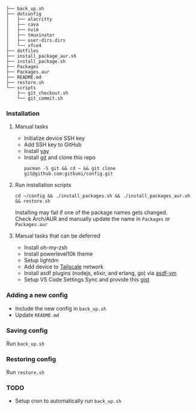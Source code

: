 ```
├── back_up.sh
├── dotconfig
│   ├── alacritty
│   ├── cava
│   ├── nvim
│   ├── tmuxinator
│   ├── user-dirs.dirs
│   └── xfce4
├── dotfiles
├── install_package_aur.sh
├── install_package.sh
├── Packages
├── Packages.aur
├── README.md
├── restore.sh
└── scripts
    ├── git_checkout.sh
    └── git_commit.sh
```

### Installation

1. Manual tasks
    - Initialize device SSH key
    - Add SSH key to GitHub
    - Install [yay](https://github.com/Jguer/yay)
    - Install [git](https://wiki.archlinux.org/title/git) and clone this repo
      ```
      pacman -S git && cd ~ && git clone git@github.com:gitkumi/config.git
      ```
      
2. Run installation scripts  
      ```
      cd ~/config && ./install_packages.sh && ./install_packages_aur.sh && restore.sh 
      ```

    Installing may fail if one of the package names gets changed.  
    Check Arch/AUR and manually update the name in `Packages` or `Packages.aur`

3. Manual tasks that can be deferred
    - Install oh-my-zsh
    - Install powerlevel10k theme 
    - Setup lightdm
    - Add device to [Tailscale](https://tailscale.com/) network
    - Install asdf plugins (nodejs, elixir, and erlang, go) via [asdf-vm](https://asdf-vm.com/#/)
    - Setup VS Code Settings Sync and provide this [gist](https://gist.github.com/gitkumi/c25479bdc423fe539611e3c0e281fd8d) 

### Adding a new config

- Include the new config in `back_up.sh`
- Update `README.md`

### Saving config

Run `back_up.sh`

### Restoring config

Run `restore.sh`

### TODO

- Setup cron to automatically run `back_up.sh`
